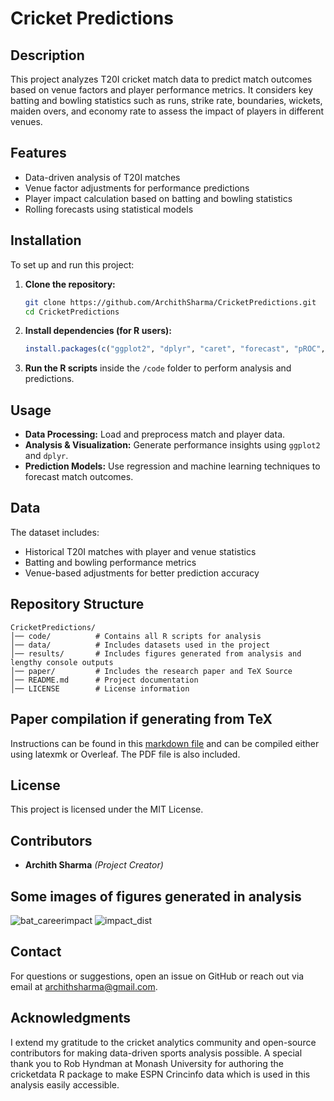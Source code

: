 # Cricket Predictions

## Description
This project analyzes T20I cricket match data to predict match outcomes based on venue factors and player performance metrics. It considers key batting and bowling statistics such as runs, strike rate, boundaries, wickets, maiden overs, and economy rate to assess the impact of players in different venues.

## Features
- Data-driven analysis of T20I matches
- Venue factor adjustments for performance predictions
- Player impact calculation based on batting and bowling statistics
- Rolling forecasts using statistical models

## Installation
To set up and run this project:
1. **Clone the repository:**
   ```sh
   git clone https://github.com/ArchithSharma/CricketPredictions.git
   cd CricketPredictions
   ```
2. **Install dependencies (for R users):**
   ```r
   install.packages(c("ggplot2", "dplyr", "caret", "forecast", "pROC", "glmnet", "e1071", "randomForest"))
   ```
3. **Run the R scripts** inside the `/code` folder to perform analysis and predictions.

## Usage
- **Data Processing:** Load and preprocess match and player data.
- **Analysis & Visualization:** Generate performance insights using `ggplot2` and `dplyr`.
- **Prediction Models:** Use regression and machine learning techniques to forecast match outcomes.

## Data
The dataset includes:
- Historical T20I matches with player and venue statistics
- Batting and bowling performance metrics
- Venue-based adjustments for better prediction accuracy

## Repository Structure
```
CricketPredictions/
│── code/          # Contains all R scripts for analysis
│── data/          # Includes datasets used in the project
│── results/       # Includes figures generated from analysis and lengthy console outputs
│── paper/         # Includes the research paper and TeX Source
│── README.md      # Project documentation
│── LICENSE        # License information
```
## Paper compilation if generating from TeX

Instructions can be found in this [markdown file](paper/Stats&Stumps-TeXSource/TeX_Compiling.md) and can be compiled either using latexmk or Overleaf. The PDF file is also included.

## License
This project is licensed under the MIT License.

## Contributors
- **Archith Sharma** *(Project Creator)*
  
## Some images of figures generated in analysis
![bat_careerimpact](https://github.com/user-attachments/assets/c2a45d61-f3be-43b9-aee6-5f4b37a2c480)
![impact_dist](https://github.com/user-attachments/assets/60f91e04-abc0-4e55-bc1b-13b6b6a66038)


## Contact
For questions or suggestions, open an issue on GitHub or reach out via email at [archithsharma@gmail.com](url).

## Acknowledgments
I extend my gratitude to the cricket analytics community and open-source contributors for making data-driven sports analysis possible. A special thank you to Rob Hyndman at Monash University for authoring the cricketdata R package to make ESPN Crincinfo data which is used in this analysis easily accessible.
